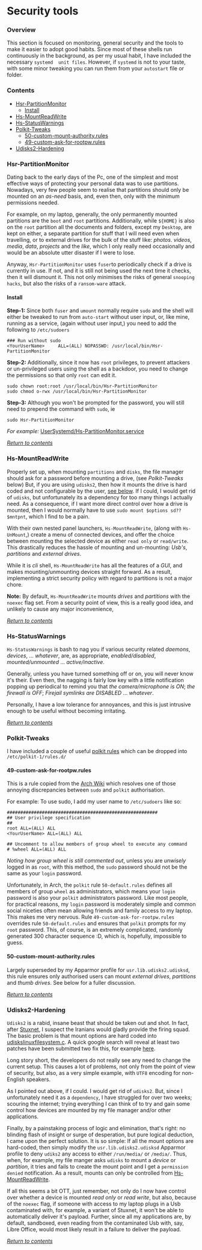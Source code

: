 # Security tools

### Overview
This section is focused on monitoring, general security and the tools to make it easier to adopt good habits. Since most of these shells run continuously in the background, as per my usual habit, I have included the necessary `systemd  unit files`. However, if `systemd` is not to your taste, with some minor tweaking you can run them from your `autostart` file or folder.

### Contents
  * [Hsr-PartitionMonitor](#hsr-partitionmonitor)
    * [Install](#install)
  * [Hs-MountReadWrite](#hs-mountreadwrite)
  * [Hs-StatusWarnings](#hs-statuswarnings)
  * [Polkit-Tweaks](#polkit-tweaks)
    * [50-custom-mount-authority.rules](#50-custom-mount-authority.rules)
    * [49-custom-ask-for-rootpw.rules](#49-custom-ask-for-rootpw.rules)
  * [Udisks2-Hardening](#udisks2-hardening)


### Hsr-PartitionMonitor
Dating back to the early days of the Pc, one of the simplest and most effective ways of protecting your personal data was to use partitions. Nowadays, very few people seem to realise that partitions should only be mounted on an *as-need* basis, and, even then, only with the minimum permissions needed.

For example, on my laptop, generally, the only permanently mounted partitions are the `boot` and `root` partitions. Additionally, while `${HOME}` is also on the `root` partition all the documents and folders, except my `Desktop`, are kept on either, a separate partition for stuff that I will need even when travelling, or to external drives for the bulk of the stuff like: *photos*. *videos*, *media*, *data*, *projects* and the *like*, which I only really need occasionally and would be an absolute utter disaster if I were to lose.

Anyway, `Hsr-PartitionMonitor` uses `fuser`to periodically check if a drive is currently in use. If not, and it is still not being used the next time it checks, then it will dismount it. This not only minimises the risks of general `snooping hacks`, but also the risks of a `ransom-ware` attack.

#### Install
**Step-1:** Since both `fuser` and `umount` normally require `sudo` and the shell will either be tweaked to run from `auto-start` without user input, or, like mine, running as a service, (again without user input,) you need to add the following to `/etc/sudoers`

```
### Run without sudo
<YourUserName>     ALL=(ALL) NOPASSWD: /usr/local/bin/Hsr-PartitionMonitor
```

**Step-2:** Additionally, since it now has `root` privileges, to prevent attackers or un-privileged users using the shell as a backdoor, you need to change the permissions so that only `root` can edit it.

```
sudo chown root:root /usr/local/bin/Hsr-PartitionMonitor
sudo chmod o-rwx /usr/local/bin/Hsr-PartitionMonitor
```

**Step-3:** Although you won't be prompted for the password, you will still need to prepend the command with `sudo`, ie

```
sudo Hsr-PartitionMonitor
```
*For example:* [UserSystemd/Hs-PartitionMonitor.service](UserSystemd/Hs-PartitionMonitor.service)

[*Return to contents*](#contents)


### Hs-MountReadWrite
Properly set up, when mounting `partitions` and `disks`, the file manager should ask for a password before mounting a drive, (see *Polkit-Tweaks* below) But, if you are using `udisks2`, then how it mounts the drive is hard coded and not configurable by the user, [see below](#udisks2-hardening). If I could, I would get rid of `udisks`, but unfortunately its a dependency for too many things I actually need. As a consequence, if I want more direct control over how a drive is mounted, then I would normally have to use `sudo mount $options sd?? $mntpnt`, which I find to be a pain.

With their own nested panel launchers, `Hs-MountReadWrite`, (along with `Hs-UnMount`,) create a menu of connected devices, and offer the choice between mounting the selected device as either `read only` or `read/write`. This drastically reduces the hassle of mounting and un-mounting: *Usb's*, *partitions* and *external drives*.

While it is *cli* shell, `Hs-MountReadWrite` has all the features of a *GUI*, and makes mounting/unmounting devices straight forward. As a result, implementing a strict security policy with regard to partitions is not a major chore.

**Note:** By default, `Hs-MountReadWrite` mounts *drives* and *partitions* with the `noexec` flag set. From a security point of view, this is a really good idea, and unlikely to cause any major inconvenience,

[*Return to contents*](#contents)


### Hs-StatusWarnings
`Hs-StatusWarnings` is bash to nag you if various security related *daemons*, *devices*, ... *whatever*, are, as appropriate, *enabled/disabled*, *mounted/unmounted* ... *active/inactive*.

Generally, unless you have turned something off or on, you will never know it's their. Even then, the nagging is fairly low key with a little notification popping up periodical to remind you that *the camera/microphone is ON*; *the firewall is OFF*; *Firejail symlinks are DISABLED* ... *whatever*.

Personally, I have a low tolerance for annoyances, and this is just intrusive enough to be useful without becoming irritating.

[*Return to contents*](#contents)


### Polkit-Tweaks
I have included a couple of useful [polkit rules](EtcPolkitRules.d) which can be dropped into `/etc/polkit-1/rules.d/`

#### 49-custom-ask-for-rootpw.rules
This is a rule copied from the [Arch Wiki](https://wiki.archlinux.org/index.php/Polkit#Administrator_identities) which resolves one of those annoying discrepancies between `sudo` and `polkit` authorisation.

For example: To use sudo, I add my user name to `/etc/sudoers` like so:
```
########################################################
## User privilege specification
##
root ALL=(ALL) ALL
<YourUserName> ALL=(ALL) ALL

## Uncomment to allow members of group wheel to execute any command
# %wheel ALL=(ALL) ALL
```
*Noting how group wheel is still commented out*, unless you are *unwisely* logged in as `root`, with this method, the `sudo` password should not be the same as your `login` password.

Unfortunately, in Arch, the `polkit` rule `50-default.rules` defines all members of group `wheel` as administrators, which means your `login` password is also your `polkit` administrators password. Like most people, for practical reasons, my `login` password is moderately simple and common social niceties often mean allowing friends and family access to my laptop. This makes me very nervous. Rule `49-custom-ask-for-rootpw.rules` overrides rule `50-default.rules` and ensures that `polkit` prompts for my `root` password. This, of course, is an extremely complicated, randomly generated 300 character sequence :D, which is, hopefully, impossible to guess.

#### 50-custom-mount-authority.rules
Largely superseded by my Apparmor profile for `usr.lib.udisks2.udisksd`, this rule ensures only authorised users can mount *external drives*, *partitions* and *thumb drives*. See below for a fuller discussion.

[*Return to contents*](#contents)


### Udisks2-Hardening

`Udisks2` is a rabid, insane beast that should be taken out and shot. In fact, after [Stuxnet](https://en.wikipedia.org/wiki/Stuxnet#Operation), I suspect the Iranians would gladly provide the firing squad. The basic problem is that mount options are hard coded into [udiskslinuxfilesystem.c](https://cgit.freedesktop.org/udisks/tree/src/udiskslinuxfilesystem.c?id=aa02e5fc53efdeaf66047d2ad437ed543178965b). A quick google search will reveal at least two patches have been submitted two fix this, for example [here](http://lists.freedesktop.org/archives/devkit-devel/2015-April/001668.html).

Long story short, the developers do not really see any need to change the current setup. This causes a lot of problems, not only from the point of view of security, but also, as a very simple example, with `UTF8` encoding for non-English speakers.

As I pointed out above, if I could. I would get rid of `udisks2`. But, since I unfortunately need it as a `dependency`, I have struggled for over two weeks; scouring the internet; trying everything I can think of to try and gain some control how devices are mounted by my file manager and/or other applications.

Finally, by a painstaking process of logic and elimination, that's right: no blinding flash of insight or surge of desperation, but pure logical deduction, I came upon the perfect solution. It is so simple: If all the mount options are hard-coded, then simply modify the `usr.lib.udisks2.udisksd` Apparmor profile to deny `udiks2` any access to either `/run/media/` or `/media/`. Thus, when, for example, my file manger asks `udisks` to mount a *device* or *partition*, it tries and fails to create the mount point and I get a `permission denied` notification. As a result, mounts can only be controlled from [Hs-MountReadWrite](#hs-mountreadwrite).

If all this seems a bit OTT, just remember, not only do I now have control over whether a device is mounted *read only* or *read write*, but also, because of the `noexec` flag, if someone with access to my laptop plugs in a Usb contaminated with, for example, a variant of Stuxnet, it won't be able to automatically deliver it's payload. Further, since all my applications are, by default, sandboxed, even reading from the contaminated Usb with, say, Libre Office, would most likely result in a failure to deliver the payload.

[*Return to contents*](#contents)


